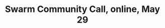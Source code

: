 ---
title: "Swarm Community Call, online, May 29"
href: "https://www.addevent.com/event/rb25578762"
add_to_calendar: "https://www.addevent.com/event/rb25578762"
start_date: 2025-05-29T23:00:00.000Z
---